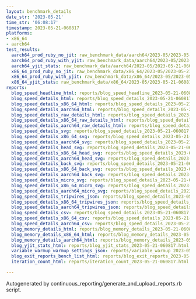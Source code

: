 ```yaml
---
layout: benchmark_details
date_str: '2023-05-21'
time_str: '06:08:17'
timestamp: 2023-05-21-060817
platforms:
- x86_64
- aarch64
test_results:
  aarch64_prod_ruby_no_jit: raw_benchmark_data/aarch64/2023-05/2023-05-21-060817_basic_benchmark_aarch64_prod_ruby_no_jit.json
  aarch64_prod_ruby_with_yjit: raw_benchmark_data/aarch64/2023-05/2023-05-21-060817_basic_benchmark_aarch64_prod_ruby_with_yjit.json
  aarch64_yjit_stats: raw_benchmark_data/aarch64/2023-05/2023-05-21-060817_basic_benchmark_aarch64_yjit_stats.json
  x86_64_prod_ruby_no_jit: raw_benchmark_data/x86_64/2023-05/2023-05-21-060817_basic_benchmark_x86_64_prod_ruby_no_jit.json
  x86_64_prod_ruby_with_yjit: raw_benchmark_data/x86_64/2023-05/2023-05-21-060817_basic_benchmark_x86_64_prod_ruby_with_yjit.json
  x86_64_yjit_stats: raw_benchmark_data/x86_64/2023-05/2023-05-21-060817_basic_benchmark_x86_64_yjit_stats.json
reports:
  blog_speed_headline_html: reports/blog_speed_headline_2023-05-21-060817.html
  blog_speed_details_html: reports/blog_speed_details_2023-05-21-060817.html
  blog_speed_details_x86_64_html: reports/blog_speed_details_2023-05-21-060817.x86_64.html
  blog_speed_details_aarch64_html: reports/blog_speed_details_2023-05-21-060817.aarch64.html
  blog_speed_details_raw_details_html: reports/blog_speed_details_2023-05-21-060817.raw_details.html
  blog_speed_details_x86_64_raw_details_html: reports/blog_speed_details_2023-05-21-060817.x86_64.raw_details.html
  blog_speed_details_aarch64_raw_details_html: reports/blog_speed_details_2023-05-21-060817.aarch64.raw_details.html
  blog_speed_details_svg: reports/blog_speed_details_2023-05-21-060817.svg
  blog_speed_details_x86_64_svg: reports/blog_speed_details_2023-05-21-060817.x86_64.svg
  blog_speed_details_aarch64_svg: reports/blog_speed_details_2023-05-21-060817.aarch64.svg
  blog_speed_details_head_svg: reports/blog_speed_details_2023-05-21-060817.head.svg
  blog_speed_details_x86_64_head_svg: reports/blog_speed_details_2023-05-21-060817.x86_64.head.svg
  blog_speed_details_aarch64_head_svg: reports/blog_speed_details_2023-05-21-060817.aarch64.head.svg
  blog_speed_details_back_svg: reports/blog_speed_details_2023-05-21-060817.back.svg
  blog_speed_details_x86_64_back_svg: reports/blog_speed_details_2023-05-21-060817.x86_64.back.svg
  blog_speed_details_aarch64_back_svg: reports/blog_speed_details_2023-05-21-060817.aarch64.back.svg
  blog_speed_details_micro_svg: reports/blog_speed_details_2023-05-21-060817.micro.svg
  blog_speed_details_x86_64_micro_svg: reports/blog_speed_details_2023-05-21-060817.x86_64.micro.svg
  blog_speed_details_aarch64_micro_svg: reports/blog_speed_details_2023-05-21-060817.aarch64.micro.svg
  blog_speed_details_tripwires_json: reports/blog_speed_details_2023-05-21-060817.tripwires.json
  blog_speed_details_x86_64_tripwires_json: reports/blog_speed_details_2023-05-21-060817.x86_64.tripwires.json
  blog_speed_details_aarch64_tripwires_json: reports/blog_speed_details_2023-05-21-060817.aarch64.tripwires.json
  blog_speed_details_csv: reports/blog_speed_details_2023-05-21-060817.csv
  blog_speed_details_x86_64_csv: reports/blog_speed_details_2023-05-21-060817.x86_64.csv
  blog_speed_details_aarch64_csv: reports/blog_speed_details_2023-05-21-060817.aarch64.csv
  blog_memory_details_html: reports/blog_memory_details_2023-05-21-060817.html
  blog_memory_details_x86_64_html: reports/blog_memory_details_2023-05-21-060817.x86_64.html
  blog_memory_details_aarch64_html: reports/blog_memory_details_2023-05-21-060817.aarch64.html
  blog_yjit_stats_html: reports/blog_yjit_stats_2023-05-21-060817.html
  variable_warmup_warmup_settings_json: reports/variable_warmup_2023-05-21-060817.warmup_settings.json
  blog_exit_reports_bench_list_html: reports/blog_exit_reports_2023-05-21-060817.bench_list.html
  iteration_count_html: reports/iteration_count_2023-05-21-060817.html

---
```

Autogenerated by continuous_reporting/generate_and_upload_reports.rb script.
